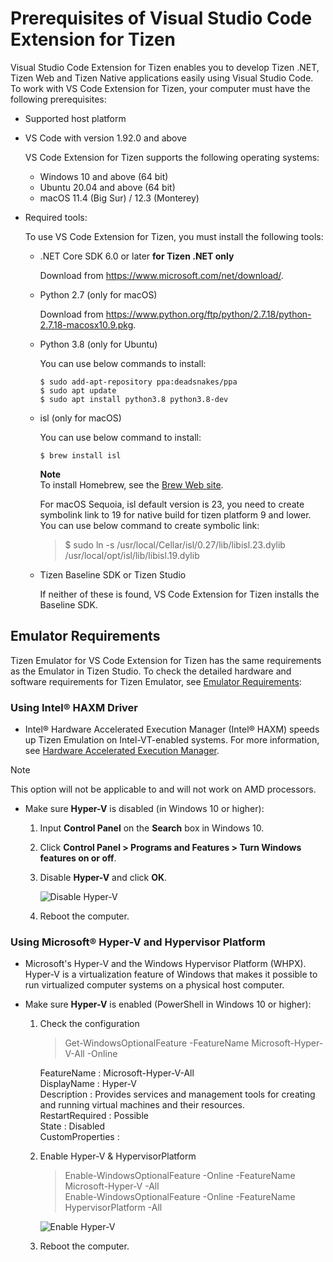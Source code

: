 # Prerequisites of Visual Studio Code Extension for Tizen

Visual Studio Code Extension for Tizen enables you to develop Tizen .NET, Tizen Web and Tizen Native applications easily using Visual Studio Code. To work with VS Code Extension for Tizen, your computer must have the following prerequisites:

- Supported host platform
- VS Code with version 1.92.0 and above

    VS Code Extension for Tizen supports the following operating systems:

    - Windows 10 and above (64 bit)
    - Ubuntu 20.04 and above (64 bit)
    - macOS 11.4 (Big Sur) / 12.3 (Monterey)

- Required tools:

    To use VS Code Extension for Tizen, you must install the following tools:

    - .NET Core SDK 6.0 or later **for Tizen .NET only**

      Download from <https://www.microsoft.com/net/download/>.

    - Python 2.7 (only for macOS)

      Download from <https://www.python.org/ftp/python/2.7.18/python-2.7.18-macosx10.9.pkg>.
    
    - Python 3.8 (only for Ubuntu)

      You can use below commands to install:
        ```
        $ sudo add-apt-repository ppa:deadsnakes/ppa       
        $ sudo apt update        
        $ sudo apt install python3.8 python3.8-dev
        ```

    - isl (only for macOS)

      You can use below command to install:
        ``` 
        $ brew install isl        
        ```
        <strong>Note</strong><br>
To install Homebrew, see the <a href="http://brew.sh/">Brew Web site</a>.
        
        For macOS Sequoia, isl default version is 23, you need to create symbolink link to 19 for native build for tizen platform 9 and lower. You can use below command to create symbolic link:
        > $ sudo ln -s  /usr/local/Cellar/isl/0.27/lib/libisl.23.dylib /usr/local/opt/isl/lib/libisl.19.dylib

    - Tizen Baseline SDK or Tizen Studio

      If neither of these is found, VS Code Extension for Tizen installs the Baseline SDK.

## Emulator Requirements

Tizen Emulator for VS Code Extension for Tizen has the same requirements as the Emulator in Tizen Studio. To check the detailed hardware and software requirements for Tizen Emulator, see [Emulator Requirements](../tizen-studio/setup/prerequisites.md#emulator):

### Using Intel&reg; HAXM Driver

- Intel&reg; Hardware Accelerated Execution Manager (Intel&reg; HAXM) speeds up Tizen Emulation on Intel-VT-enabled systems. For more information, see [Hardware Accelerated Execution Manager](../tizen-studio/setup/hardware-accelerated-execution-manager.md).

> [!NOTE]
> This option will not be applicable to and will not work on AMD processors.

- Make sure **Hyper-V** is disabled (in Windows 10 or higher):
  1. Input **Control Panel** on the **Search** box in Windows 10.

  2. Click **Control Panel > Programs and Features > Turn Windows features on or off**.

  3. Disable **Hyper-V** and click **OK**.

     ![Disable Hyper-V](./media/cs_prerequisite-disable-hyperv.png)

  4. Reboot the computer.

### Using Microsoft&reg; Hyper-V and Hypervisor Platform

- Microsoft's Hyper-V and the Windows Hypervisor Platform (WHPX). Hyper-V is a virtualization feature of Windows that makes it possible to run virtualized computer systems on a physical host computer.

- Make sure **Hyper-V** is enabled (PowerShell in Windows 10 or higher):
  1. Check the configuration

     > Get-WindowsOptionalFeature -FeatureName Microsoft-Hyper-V-All -Online

     FeatureName      : Microsoft-Hyper-V-All\
     DisplayName      : Hyper-V\
     Description      : Provides services and management tools for creating and running virtual machines and their resources.\
                      RestartRequired  : Possible\
                      State            : Disabled\
                      CustomProperties :

  2. Enable Hyper-V & HypervisorPlatform

     > Enable-WindowsOptionalFeature -Online -FeatureName Microsoft-Hyper-V -All\
     > Enable-WindowsOptionalFeature -Online -FeatureName HypervisorPlatform -All

     ![Enable Hyper-V](./media/cs_prerequisite-enable-hyperv.png)

  3. Reboot the computer.

